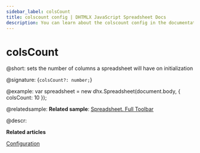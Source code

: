 ```yaml
---
sidebar_label: colsCount
title: colscount config | DHTMLX JavaScript Spreadsheet Docs
description: You can learn about the colscount config in the documentation of the DHTMLX JavaScript Spreadsheet library. Browse developer guides and API reference, try out code examples and live demos, and download a free 30-day evaluation version of DHTMLX Spreadsheet.
---
```


# colsCount

@short: sets the number of columns a spreadsheet will have on initialization

@signature: {`colsCount?: number;`}

@example:
var spreadsheet = new dhx.Spreadsheet(document.body, {
	colsCount: 10
});

@relatedsample:
**Related sample**: [Spreadsheet. Full Toolbar](https://snippet.dhtmlx.com/kpm017nx)

@descr:

**Related articles**

[Configuration](configuration.md#number-of-rows-and-columns)
